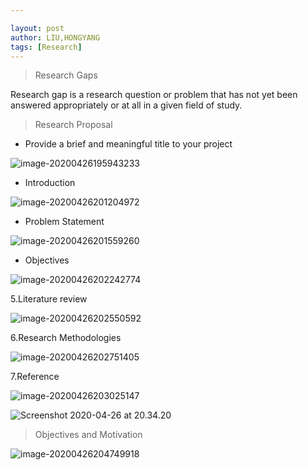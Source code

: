 ```yaml
---

layout: post
author: LIU,HONGYANG
tags: [Research]
---
```




> Research Gaps



Research gap is a research question or problem that has not yet been answered appropriately or at all in a given field of study.



> Research Proposal



- Provide a brief and meaningful title to your project

![image-20200426195943233](https://tva1.sinaimg.cn/large/007S8ZIlgy1ge7f4uveszj31l70u04mi.jpg)



- Introduction

![image-20200426201204972](https://tva1.sinaimg.cn/large/007S8ZIlgy1ge7fhkzcf3j31oe0u0naa.jpg)



- Problem Statement

![image-20200426201559260](https://tva1.sinaimg.cn/large/007S8ZIlgy1ge7fln397pj30xq0fcdk1.jpg)



- Objectives

![image-20200426202242774](https://tva1.sinaimg.cn/large/007S8ZIlgy1ge7fsn7otij30ya0f0gpi.jpg)



5.Literature review

![image-20200426202550592](https://tva1.sinaimg.cn/large/007S8ZIlgy1ge7fvwvg6dj31v00qw7hq.jpg)





6.Research Methodologies

![image-20200426202751405](https://tva1.sinaimg.cn/large/007S8ZIlgy1ge7fy0bi8qj31w60pcdrh.jpg)





7.Reference

![image-20200426203025147](https://tva1.sinaimg.cn/large/007S8ZIlgy1ge7g0norncj31u00jstj5.jpg)





![Screenshot 2020-04-26 at 20.34.20](https://tva1.sinaimg.cn/large/007S8ZIlgy1ge7g5covu8j30ts0zi1fu.jpg)



>  Objectives and Motivation



![image-20200426204749918](https://tva1.sinaimg.cn/large/007S8ZIlgy1ge7gis4mwqj30zg0kmjy9.jpg)